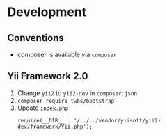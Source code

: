 Development
===========

Conventions
-----------

- composer is available via `composer`

Yii Framework 2.0
-----------------

1. Change `yii2` to `yii2-dev` in `composer.json`.
2. `composer require twbs/bootstrap`
3. Update `index.php`
   ```
   require(__DIR__ . '/../../vendor/yiisoft/yii2-dev/framework/Yii.php');
   ```


